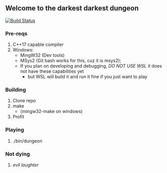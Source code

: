 ## Welcome to the darkest darkest dungeon

[![Build Status](https://travis-ci.org/pmckown-lulu/eaten-by-a-grue.svg?branch=master)](https://travis-ci.org/pmckown-lulu/eaten-by-a-grue)

### Pre-reqs
1. C++17 capable compiler
2. Windows: 
    - MingW32 (Dev tools)
    - MSys2 (Git bash works for this, cuz it is msys2);
    - If you plan on developing and debugging, *DO NOT USE WSL* it does not have these capabilities yet
        - but WSL will build it and run it fine if you just want to play

### Building
1. Clone repo
2. make 
    - (mingw32-make on windows)
3. Profit

### Playing
1. ./bin/dungeon

### Not dying
1. *evil laughter*